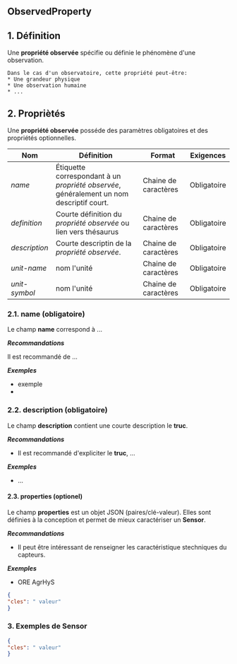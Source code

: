 ## ObservedProperty  

## **1. Définition** 
Une **propriété observée** spécifie ou définie le phénomène d'une observation.

```{tip}
Dans le cas d'un observatoire, cette propriété peut-être:
* Une grandeur physique
* Une observation humaine
* ...
```

## **2. Propriètés**  
Une **propriété observée** posséde des paramètres obligatoires et des propriétés optionnelles.

|  Nom |  Définition | Format | Exigences |
|---|---|---|---|
| *name* | Étiquette correspondant à un *propriété observée*, généralement un nom descriptif court.| Chaine de caractères  | Obligatoire |
| *definition* | Courte définition du *propriété observée* ou lien vers thésaurus | Chaine de caractères  | Obligatoire |
| *description*  | Courte descriptin de la *propriété observée*.| Chaine de caractères  | Obligatoire |
| *unit-name* | nom l'unité | Chaine de caractères  | Obligatoire |
| *unit-symbol* | nom l'unité | Chaine de caractères  | Obligatoire |
### **2.1. name** (obligatoire) 
Le champ **name** correspond à ...

***Recommandations***  

Il est recommandé de ...

***Exemples***  

* exemple
* 

### **2.2. description** (obligatoire)  

Le champ **description** contient une courte description le **truc**.

***Recommandations***  

* Il est recommandé d'expliciter le **truc**, ...

***Exemples***  

* ...

#### **2.3. properties** (optionel)  

Le champ **properties** est un objet JSON (paires/clé-valeur). Elles sont définies à la conception et permet de mieux caractériser un **Sensor**.  

***Recommandations***

* Il peut être intéressant de renseigner les caractéristique stechniques du capteurs.

***Exemples***  

* ORE AgrHyS

```json
{
"cles": " valeur"
}
```

### **3. Exemples de Sensor**   

```json
{
"cles": " valeur"
}
```
